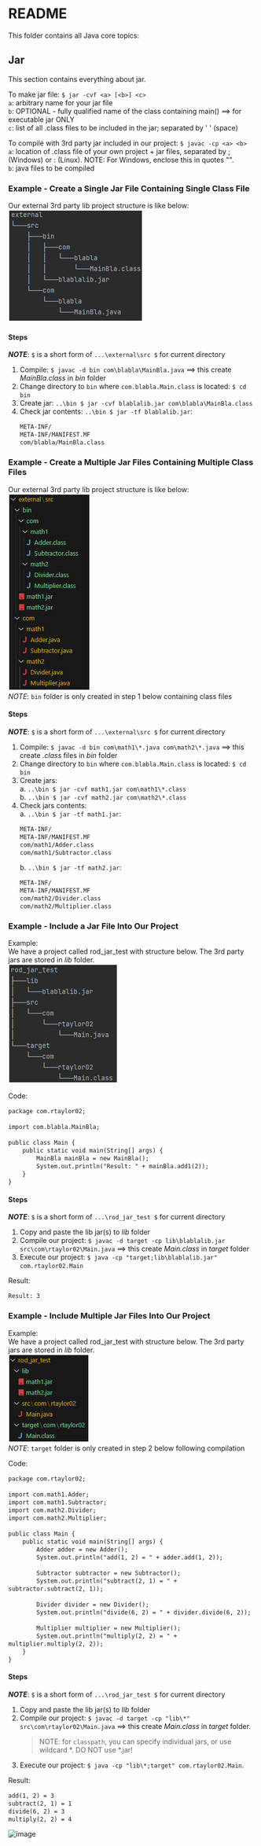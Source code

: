 # README
This folder contains all Java core topics:

## Jar
This section contains everything about jar.


To make jar file: `$ jar -cvf <a> [<b>] <c>`  
`a`: arbitrary name for your jar file  
`b`: OPTIONAL - fully qualified name of the class containing main() ==> for executable jar ONLY  
`c`: list of all .class files to be included in the jar; separated by ' ' (space)

To compile with 3rd party jar included in our project: `$ javac -cp <a> <b>`  
`a`: location of .class file of your own project + jar files, separated by ; (Windows) or : (Linux). NOTE: For Windows, enclose this in quotes "".  
`b`: java files to be compiled

### Example - Create a Single Jar File Containing Single Class File 
Our external 3rd party lib project structure is like below:  
![](img/external_lib.png)  


#### Steps
***NOTE***: `$` is a short form of `...\external\src $` for current directory  
1. Compile: `$ javac -d bin com\blabla\MainBla.java` ==> this create *MainBla.class* in *bin* folder
2. Change directory to `bin` where `com.blabla.Main.class` is located: `$ cd bin`
3. Create jar: `..\bin $ jar -cvf blablalib.jar com\blabla\MainBla.class`
4. Check jar contents: `..\bin $ jar -tf blablalib.jar`:
    ```
    META-INF/
    META-INF/MANIFEST.MF
    com/blabla/MainBla.class
    ```
### Example - Create a Multiple Jar Files Containing Multiple Class Files
Our external 3rd party lib project structure is like below:  
![external_multiple_jars](img/external_multiple_jars.png)  
*NOTE*: `bin` folder is only created in step 1 below containing class files
#### Steps
***NOTE***: `$` is a short form of `...\external\src $` for current directory
1. Compile: `$ javac -d bin com\math1\*.java com\math2\*.java` ==> this create *.class* files in *bin* folder
2. Change directory to `bin` where `com.blabla.Main.class` is located: `$ cd bin`
3. Create jars:  
   a. `..\bin $ jar -cvf math1.jar com\math1\*.class`  
   b. `..\bin $ jar -cvf math2.jar com\math2\*.class`
4. Check jars contents:  
   a. `..\bin $ jar -tf math1.jar`:
   ```
   META-INF/
   META-INF/MANIFEST.MF
   com/math1/Adder.class
   com/math1/Subtractor.class
   ```
   b. `..\bin $ jar -tf math2.jar`:  
   ```
   META-INF/
   META-INF/MANIFEST.MF
   com/math2/Divider.class
   com/math2/Multiplier.class
   ```

### Example - Include a Jar File Into Our Project
Example:  
We have a project called rod_jar_test with structure below. The 3rd party jars are stored in *lib* folder.  
![project_structure.png](img/project_structure.png)

Code: 
```
package com.rtaylor02;

import com.blabla.MainBla;

public class Main {
    public static void main(String[] args) {
        MainBla mainBla = new MainBla();
        System.out.println("Result: " + mainBla.add1(2));
    }
}
```

#### Steps
***NOTE***: `$` is a short form of `...\rod_jar_test $` for current directory
1. Copy and paste the lib jar(s) to *lib* folder
2. Compile our project: `$ javac -d target -cp lib\blablalib.jar src\com\rtaylor02\Main.java` ==> this create *Main.class* in *target* folder
3. Execute our project: `$ java -cp "target;lib\blablalib.jar" com.rtaylor02.Main`

Result:
```
Result: 3
```
### Example - Include Multiple Jar Files Into Our Project
Example:  
We have a project called rod_jar_test with structure below. The 3rd party jars are stored in *lib* folder.  
![project_structure_multiple_jars](img/project_structure_multiple_jars.png)  
*NOTE*: `target` folder is only created in step 2 below following compilation

Code:
```
package com.rtaylor02;

import com.math1.Adder;
import com.math1.Subtractor;
import com.math2.Divider;
import com.math2.Multiplier; 

public class Main {
    public static void main(String[] args) {
        Adder adder = new Adder();
        System.out.println("add(1, 2) = " + adder.add(1, 2));

        Subtractor subtractor = new Subtractor();
        System.out.println("subtract(2, 1) = " + subtractor.subtract(2, 1));

        Divider divider = new Divider();
        System.out.println("divide(6, 2) = " + divider.divide(6, 2));

        Multiplier multiplier = new Multiplier();
        System.out.println("multiply(2, 2) = " + multiplier.multiply(2, 2));
    }
}
```

#### Steps
***NOTE***: `$` is a short form of `...\rod_jar_test $` for current directory
1. Copy and paste the lib jar(s) to *lib* folder
2. Compile our project: `$ javac -d target -cp "lib\*" src\com\rtaylor02\Main.java` ==> this create *Main.class* in *target* folder.
   > NOTE: for `classpath`, you can specify individual jars, or use wildcard *. DO NOT use *.jar!
3. Execute our project: `$ java -cp "lib\*;target" com.rtaylor02.Main`.

Result:
```
add(1, 2) = 3
subtract(2, 1) = 1
divide(6, 2) = 3
multiply(2, 2) = 4
```
![image](https://github.com/user-attachments/assets/1eb3e2be-0090-451c-9cb4-1eb76b983cd7)


